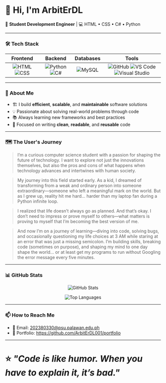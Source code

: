 # 👋 Hi, I'm **ArbitErDL**

🚀 **Student Development Engineer** | 💻 HTML • CSS • C# • Python

---

### 🛠️ Tech Stack
| Frontend | Backend        | Databases | Tools                        |
|:--------:|:--------------:|:---------:|:----------------------------:|
| ![HTML](https://img.shields.io/badge/HTML-E34F26?style=for-the-badge&logo=html5&logoColor=white) ![CSS](https://img.shields.io/badge/CSS-1572B6?style=for-the-badge&logo=css3&logoColor=white) | ![Python](https://img.shields.io/badge/Python-3776AB?style=for-the-badge&logo=python&logoColor=white) ![C#](https://img.shields.io/badge/C%23-239120?style=for-the-badge&logo=c-sharp&logoColor=white) | ![MySQL](https://img.shields.io/badge/MySQL-4479A1?style=for-the-badge&logo=mysql&logoColor=white) | ![GitHub](https://img.shields.io/badge/GitHub-181717?style=for-the-badge&logo=github&logoColor=white) ![VS Code](https://img.shields.io/badge/VS_Code-007ACC?style=for-the-badge&logo=visual-studio-code&logoColor=white) ![Visual Studio](https://img.shields.io/badge/Visual_Studio-5C2D91?style=for-the-badge&logo=visual-studio&logoColor=white) |

---

### 📌 About Me  
- 🏗️ I build **efficient**, **scalable**, and **maintainable** software solutions  
- 💡 Passionate about solving real-world problems through code  
- 📚 Always learning new frameworks and best practices  
- 🎯 Focused on writing **clean**, **readable**, and **reusable** code  

---

### 🗺️ The User's Journey  
> I’m a curious computer science student with a passion for shaping the future of technology. I want to explore not just the innovations themselves, but also the pros and cons of what happens when technology advances and intertwines with human society.

> My journey into this field started early. As a kid, I dreamed of transforming from a weak and ordinary person into someone extraordinary—someone who left a meaningful mark on the world. But as I grew up, reality hit me hard… harder than my laptop fan during a Python infinite loop.

> I realized that life doesn’t always go as planned. And that’s okay. I don’t need to impress or prove myself to others—what matters is proving to myself that I’m becoming the best version of me.

> And now I’m on a journey of learning—diving into code, solving bugs, and occasionally questioning my life choices at 3 AM while staring at an error that was just a missing semicolon. I’m building skills, breaking code (sometimes on purpose), and shaping my mind to one day shape the world… or at least get my programs to run without Googling the error message every five minutes.

---

### 📊 GitHub Stats  
<p align="center">
  <img src="https://github-readme-stats.vercel.app/api?username=YOURUSERNAME&show_icons=true&theme=tokyonight" alt="GitHub Stats" />
</p>

<p align="center">
  <img src="https://github-readme-stats.vercel.app/api/top-langs/?username=YOURUSERNAME&layout=compact&theme=tokyonight" alt="Top Languages" />
</p>

---

### 📫 How to Reach Me  
- 📧 Email: [202380330@psu.palawan.edu.ph](mailto:202380330@psu.palawan.edu.ph)
- 📧 Portfolio: https://github.com/ArbitErDL001/portfolio

---

# ⭐ *"Code is like humor. When you have to explain it, it’s bad."*  
